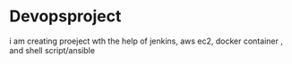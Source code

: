 # Devopsproject
i am creating proeject wth the help of jenkins, aws ec2, docker container , and shell script/ansible
